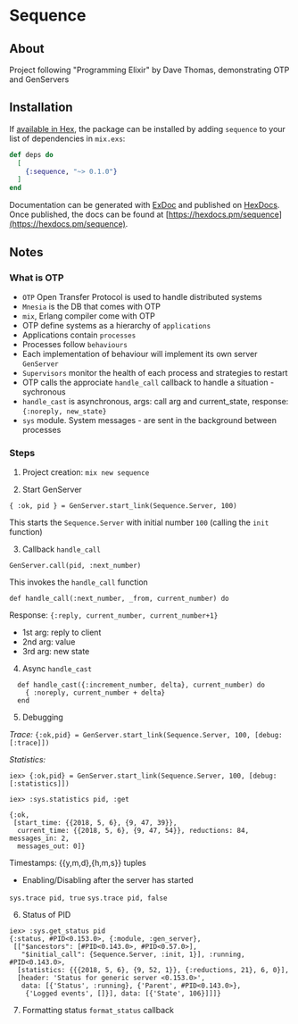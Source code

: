 # Sequence

## About

Project following "Programming Elixir" by Dave Thomas, demonstrating OTP and GenServers

## Installation

If [available in Hex](https://hex.pm/docs/publish), the package can be installed
by adding `sequence` to your list of dependencies in `mix.exs`:

```elixir
def deps do
  [
    {:sequence, "~> 0.1.0"}
  ]
end
```

Documentation can be generated with [ExDoc](https://github.com/elixir-lang/ex_doc)
and published on [HexDocs](https://hexdocs.pm). Once published, the docs can
be found at [https://hexdocs.pm/sequence](https://hexdocs.pm/sequence).

## Notes

### What is OTP

* `OTP` Open Transfer Protocol is used to handle distributed systems
* `Mnesia` is the DB that comes with OTP
* `mix`, Erlang compiler come with OTP
* OTP define systems as a hierarchy of `applications`
* Applications contain `processes`
* Processes follow `behaviours`
* Each implementation of behaviour will implement its own server `GenServer`
* `Supervisors` monitor the health of each process and strategies to restart
* OTP calls the approciate `handle_call` callback to handle a situation - sychronous
* `handle_cast` is asynchronous, args: call arg and current_state, response: `{:noreply, new_state}`
* `sys` module. System messages - are sent in the background between processes

### Steps

1. Project creation:
`mix new sequence`

2. Start GenServer

```
{ :ok, pid } = GenServer.start_link(Sequence.Server, 100)
```

This starts the `Sequence.Server` with initial number `100` (calling the `init` function)

3. Callback `handle_call`

```
GenServer.call(pid, :next_number)
```

This invokes the `handle_call` function

`def handle_call(:next_number, _from, current_number) do`

Response: `{:reply, current_number, current_number+1}`

* 1st arg: reply to client
* 2nd arg: value
* 3rd arg: new state

4. Async `handle_cast`

```
  def handle_cast({:increment_number, delta}, current_number) do
    { :noreply, current_number + delta}
  end
```

5. Debugging

*Trace:*
`{:ok,pid} = GenServer.start_link(Sequence.Server, 100, [debug: [:trace]])`

*Statistics:*

```
iex> {:ok,pid} = GenServer.start_link(Sequence.Server, 100, [debug: [:statistics]])

iex> :sys.statistics pid, :get

{:ok,
 [start_time: {{2018, 5, 6}, {9, 47, 39}},
  current_time: {{2018, 5, 6}, {9, 47, 54}}, reductions: 84, messages_in: 2,
  messages_out: 0]}
```

Timestamps: {{y,m,d},{h,m,s}} tuples

* Enabling/Disabling after the server has started

`sys.trace pid, true`
`sys.trace pid, false`

6. Status of PID

```
iex> :sys.get_status pid
{:status, #PID<0.153.0>, {:module, :gen_server},
 [["$ancestors": [#PID<0.143.0>, #PID<0.57.0>],
   "$initial_call": {Sequence.Server, :init, 1}], :running, #PID<0.143.0>,
  [statistics: {{{2018, 5, 6}, {9, 52, 1}}, {:reductions, 21}, 6, 0}],
  [header: 'Status for generic server <0.153.0>',
   data: [{'Status', :running}, {'Parent', #PID<0.143.0>},
    {'Logged events', []}], data: [{'State', 106}]]]}
```

7. Formatting status `format_status` callback


